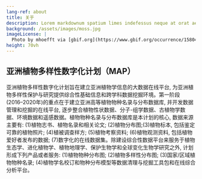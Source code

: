 ```yaml
---
lang-ref: about
title: 关于
description: Lorem markdownum spatium limes indefessus neque at orat aestuat
background: /assets/images/moss.jpg
imageLicense: |
  Photo by mhoefft via [gbif.org](https://www.gbif.org/occurrence/1580487687)
height: 70vh
---
```


## 亚洲植物多样性数字化计划（MAP）

亚洲植物多样性数字化计划旨在建立亚洲植物学信息的大数据在线平台, 为亚洲植物多样性保护与研究提供综合性基础信息和跨学科数据挖掘环境。第一阶段(2016–2020年)的重点在于建立亚洲高等植物物种名录与分布数据库, 并开发数据管理和挖掘的在线平台, 逐步整合植物性状数据、分子-组学数据、古植物学数据、环境数据和遥感数据。植物物种名录与分布数据库是本计划的核心, 数据来源主要有: (1)植物志书、植物名录和相关论文; (2)植物分布图;(3)植物标本, 包括鉴定可靠的植物照片; (4)植被调查样方; (5)植物考察资料; (6)植物观测资料, 包括植物爱好者发布的数据; (7)数字化的在线数据集。除建设综合性数据平台来服务于植物生态学、进化植物学、植物地理学、保护生物学和全球变化生物学研究之外, 计划形成下列产品或者服务: (1)植物物种分布图; (2)植物多样性分布图; (3)国家/区域植物物种名录; (4)植物学名校订和物种分布模型等数据清理与挖掘工具包和在线综合分析平台。

